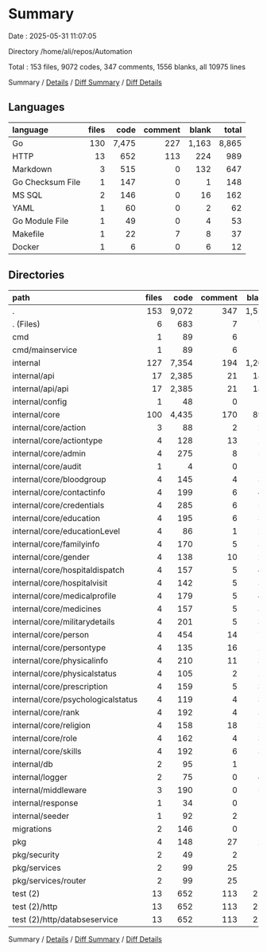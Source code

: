 # Summary

Date : 2025-05-31 11:07:05

Directory /home/ali/repos/Automation

Total : 153 files,  9072 codes, 347 comments, 1556 blanks, all 10975 lines

Summary / [Details](details.md) / [Diff Summary](diff.md) / [Diff Details](diff-details.md)

## Languages
| language | files | code | comment | blank | total |
| :--- | ---: | ---: | ---: | ---: | ---: |
| Go | 130 | 7,475 | 227 | 1,163 | 8,865 |
| HTTP | 13 | 652 | 113 | 224 | 989 |
| Markdown | 3 | 515 | 0 | 132 | 647 |
| Go Checksum File | 1 | 147 | 0 | 1 | 148 |
| MS SQL | 2 | 146 | 0 | 16 | 162 |
| YAML | 1 | 60 | 0 | 2 | 62 |
| Go Module File | 1 | 49 | 0 | 4 | 53 |
| Makefile | 1 | 22 | 7 | 8 | 37 |
| Docker | 1 | 6 | 0 | 6 | 12 |

## Directories
| path | files | code | comment | blank | total |
| :--- | ---: | ---: | ---: | ---: | ---: |
| . | 153 | 9,072 | 347 | 1,556 | 10,975 |
| . (Files) | 6 | 683 | 7 | 77 | 767 |
| cmd | 1 | 89 | 6 | 7 | 102 |
| cmd/mainservice | 1 | 89 | 6 | 7 | 102 |
| internal | 127 | 7,354 | 194 | 1,207 | 8,755 |
| internal/api | 17 | 2,385 | 21 | 188 | 2,594 |
| internal/api/api | 17 | 2,385 | 21 | 188 | 2,594 |
| internal/config | 1 | 48 | 0 | 6 | 54 |
| internal/core | 100 | 4,435 | 170 | 890 | 5,495 |
| internal/core/action | 3 | 88 | 2 | 21 | 111 |
| internal/core/actiontype | 4 | 128 | 13 | 28 | 169 |
| internal/core/admin | 4 | 275 | 8 | 52 | 335 |
| internal/core/audit | 1 | 4 | 0 | 2 | 6 |
| internal/core/bloodgroup | 4 | 145 | 4 | 30 | 179 |
| internal/core/contactinfo | 4 | 199 | 6 | 41 | 246 |
| internal/core/credentials | 4 | 285 | 6 | 56 | 347 |
| internal/core/education | 4 | 195 | 6 | 35 | 236 |
| internal/core/educationLevel | 4 | 86 | 1 | 28 | 115 |
| internal/core/familyinfo | 4 | 170 | 5 | 32 | 207 |
| internal/core/gender | 4 | 138 | 10 | 29 | 177 |
| internal/core/hospitaldispatch | 4 | 157 | 5 | 40 | 202 |
| internal/core/hospitalvisit | 4 | 142 | 5 | 32 | 179 |
| internal/core/medicalprofile | 4 | 179 | 5 | 42 | 226 |
| internal/core/medicines | 4 | 157 | 5 | 34 | 196 |
| internal/core/militarydetails | 4 | 201 | 5 | 33 | 239 |
| internal/core/person | 4 | 454 | 14 | 70 | 538 |
| internal/core/persontype | 4 | 135 | 16 | 28 | 179 |
| internal/core/physicalinfo | 4 | 210 | 11 | 37 | 258 |
| internal/core/physicalstatus | 4 | 105 | 2 | 25 | 132 |
| internal/core/prescription | 4 | 159 | 5 | 38 | 202 |
| internal/core/psychologicalstatus | 4 | 119 | 4 | 33 | 156 |
| internal/core/rank | 4 | 192 | 4 | 30 | 226 |
| internal/core/religion | 4 | 158 | 18 | 28 | 204 |
| internal/core/role | 4 | 162 | 4 | 31 | 197 |
| internal/core/skills | 4 | 192 | 6 | 35 | 233 |
| internal/db | 2 | 95 | 1 | 11 | 107 |
| internal/logger | 2 | 75 | 0 | 40 | 115 |
| internal/middleware | 3 | 190 | 0 | 55 | 245 |
| internal/response | 1 | 34 | 0 | 8 | 42 |
| internal/seeder | 1 | 92 | 2 | 9 | 103 |
| migrations | 2 | 146 | 0 | 16 | 162 |
| pkg | 4 | 148 | 27 | 25 | 200 |
| pkg/security | 2 | 49 | 2 | 11 | 62 |
| pkg/services | 2 | 99 | 25 | 14 | 138 |
| pkg/services/router | 2 | 99 | 25 | 14 | 138 |
| test (2) | 13 | 652 | 113 | 224 | 989 |
| test (2)/http | 13 | 652 | 113 | 224 | 989 |
| test (2)/http/databseservice | 13 | 652 | 113 | 224 | 989 |

Summary / [Details](details.md) / [Diff Summary](diff.md) / [Diff Details](diff-details.md)